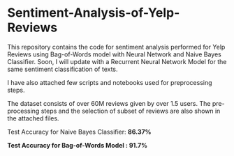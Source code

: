 # Sentiment-Analysis-of-Yelp-Reviews

This repository contains the code for sentiment analysis performed for Yelp Reviews using Bag-of-Words model with Neural Network and Naive Bayes Classifier. Soon, I will update with a Recurrent Neural Network Model for the same sentiment classification of texts.

I have also attached few scripts and notebooks used for preprocessing steps.

The dataset consists of over 60M reviews given by over 1.5 users. The pre-processing steps and the selection of subset of reviews are also shown in the attached files.

Test Accuracy for Naive Bayes Classifier: <b>86.37%<b>

Test Accuracy for Bag-of-Words Model    : 91.7%
